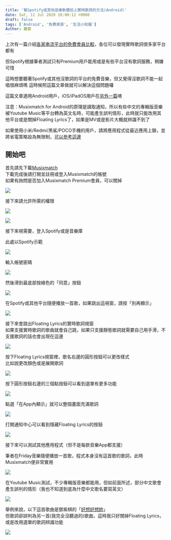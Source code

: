 ```yaml
---
title: '幫Spotify或其他音樂軟體加上實時歌詞的方法(Android)'
date: Sat, 11 Jul 2020 10:00:12 +0000
draft: false
tags: ['Android', '免費資源', '生活小知識']
Author: 蘿蔔
---
```


上次有一篇介紹[各家串流平台的免費會員比較](https://blog.steveyi.net/free-streaming-music-compare/ "[2020最新] 各大串流平台免費會員比較")，各位可以發現實時歌詞很多家平台都有

但Spotify根據筆者測試只有Premium用戶能用或是有些平台沒有歌詞服務，稍嫌可惜

這時想要聽著Spotify或其他沒歌詞的平台的免費音樂，但又覺得沒歌詞不能一起唱很麻煩嗎 這時候照這篇文章做就可以解決這個問題囉

這篇文章適用Android用戶，iOS/iPadOS用戶在[另外一篇](https://blog.steveyi.net/no-premium-spotify-dynamic-lyrics/ "不用Premium也可以幫Spotify加上實時歌詞(iOS/iPadOS)")唷

注意：Musixmatch for Android的原理是讀取通知，所以有些中文的專輯版音樂被Youtube Music等平台轉為英文名時，可能產生誤判情形，此時就只能改用其他平台或是關掉Floating Lyrics了，如果是MV或是影片大概就辨識不到了  
  
如果使用小米/Redmi/黑鯊/POCO手機的用戶，請將應用程式從最近應用上鎖，並將省電策略設為無限制，[可以參考這邊](https://blog.steveyi.net/ifttt-zhi-dong-guan-wifi/#if-miui)

開始吧
---

首先請先下載[Musixmatch](https://play.google.com/store/apps/details?id=com.musixmatch.android.lyrify)  
下載完成後請打開並註冊或登入Musixmatch的帳號  
如果有詢問是否加入Musixmatch Premium會員，可以關掉

![](https://static.yiy.tw/media/blog/2020071108253421.jpeg)

接下來請允許所需的權限

![](https://static.yiy.tw/media/blog/2020071108255172.jpeg)

![](https://static.yiy.tw/media/blog/2020071108260461.jpeg)

接下來視需要，登入Spotify或是音樂庫

此處以Spotify示範

![](https://static.yiy.tw/media/blog/2020071108261822.jpeg)

輸入帳號密碼

![](https://static.yiy.tw/media/blog/2020071108263125.jpeg)

然後滑到最底部按綠色的「同意」按鈕

![](https://static.yiy.tw/media/blog/2020071108265846.jpeg)

在Spotify或其他平台隨便播放一首歌，如果跳出這視窗，請按「別再顯示」

![](https://static.yiy.tw/media/blog/2020071108273772.jpeg)

接下來會跳出Floating Lyrics的實時歌詞視窗  
如果支援實時歌詞的歌曲就會自己跳，如果只支援靜態歌詞就需要自己用手滑，不支援歌詞的話也會出現在這邊

![](https://static.yiy.tw/media/blog/2020071108275158.jpeg)

按下Floating Lyrics視窗裡，歌名右邊的圓形按鈕可以更改樣式  
比如說更改顏色或是展開歌詞

![](https://blog.steveyi.net/wp-content/uploads/media/blog/2020071108280788.jpeg)

按下圓形按鈕右邊的三個點按鈕可以看到選單有更多功能

![](https://static.yiy.tw/media/blog/2020071108303749.jpeg)

點選「在App內顯示」就可以整個畫面充滿歌詞

![](https://static.yiy.tw/media/blog/2020071108310063.jpeg)

打開通知中心可以看到隱藏Floating Lyrics的按鈕

![](https://static.yiy.tw/media/blog/2020071109554967.png)

接下來可以測試其他應用程式（但不是每款音樂App都支援）

筆者在Friday音樂隨便播放一首歌，程式本身沒有這首歌的歌詞，此時Musixmatch便非常實用

![](https://static.yiy.tw/media/blog/2020071109251796.jpeg)

在Youtube Music測試，不少專輯版音樂都能用，但如前面所述，部分中文歌會產生誤判的情形（我也不知道到底為什麼中文歌名要寫英文）

![](https://static.yiy.tw/media/blog/2020071109383934.jpeg)

舉例來說，以下這首歌曲是鄧紫棋的「[好想好想妳](https://www.youtube.com/watch?v=G3z9U_1Uue4&feature=share)」  
但歌詞卻誤判為另一首(我完全沒聽過的)歌曲，這時我只好關掉Floating Lyrics，或是改用選單的歌詞辨識功能

![](https://static.yiy.tw/media/blog/2020071109490666.jpeg)